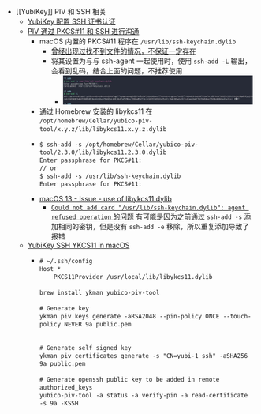 - [[YubiKey]]  PIV 和 SSH 相关
	- [YubiKey 配置 SSH 证书认证]( https://wangye.org/posts/2021/04/configure-yubikey-for-ssh-authentication.html)
	- [PIV  通过 PKCS#11 和 SSH 进行沟通](https://developers.yubico.com/PIV/Guides/SSH_with_PIV_and_PKCS11.html)
		- macOS 内置的 PKCS#11 程序在 `/usr/lib/ssh-keychain.dylib`
			- [曾经出现过找不到文件的情况，不保证一定存在](https://developer.apple.com/forums/thread/670307)
			- 将其设置为与与 ssh-agent 一起使用时，使用 `ssh-add -L` 输出，会看到乱码，结合上面的问题，不推荐使用
				- ![image.png](../assets/image_1673017486553_0.png)
		- 通过 Homebrew 安装的 libykcs11 在 `/opt/homebrew/Cellar/yubico-piv-tool/x.y.z/lib/libykcs11.x.y.z.dylib`
		- ```
		  $ ssh-add -s /opt/homebrew/Cellar/yubico-piv-tool/2.3.0/lib/libykcs11.2.3.0.dylib
		  Enter passphrase for PKCS#11:
		  // or
		  $ ssh-add -s /usr/lib/ssh-keychain.dylib
		  Enter passphrase for PKCS#11:
		  ```
		- [macOS 13 - Issue - use of libykcs11.dylib](https://github.com/Yubico/yubico-piv-tool/issues/387)
			- [`Could not add card "/usr/lib/ssh-keychain.dylib": agent refused operation` 的问题](https://github.com/Yubico/yubico-piv-tool/issues/387#issuecomment-1223504346) 有可能是因为之前通过 `ssh-add -s` 添加相同的密钥，但是没有 `ssh-add -e` 移除，所以重复添加导致了报错
	- [YubiKey SSH YKCS11 in macOS](https://gist.github.com/marfillaster/22f44d53f4794c78c52ce745ab81ccdb)
		- ```
		  # ~/.ssh/config
		  Host *
		      PKCS11Provider /usr/local/lib/libykcs11.dylib
		  
		  brew install ykman yubico-piv-tool
		  
		  # Generate key
		  ykman piv keys generate -aRSA2048 --pin-policy ONCE --touch-policy NEVER 9a public.pem
		  
		  
		  # Generate self signed key
		  ykman piv certificates generate -s "CN=yubi-1 ssh" -aSHA256  9a public.pem
		  
		  # Generate openssh public key to be added in remote authorized_keys
		  yubico-piv-tool -a status -a verify-pin -a read-certificate -s 9a -KSSH
		  ```